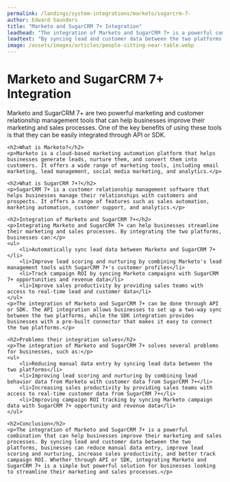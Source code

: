 ```yaml
---
permalink: /landings/system-integrations/marketo/sugarcrm-7-
author: Edward Saunders
title: "Marketo and SugarCRM 7+ Integration"
leadhead: "The integration of Marketo and SugarCRM 7+ is a powerful combination that can help businesses improve their marketing and sales processes"
leadtext: "By syncing lead and customer data between the two platforms, businesses can reduce manual data entry, improve lead scoring and nurturing, increase sales productivity, and better track campaign ROI. Whether through API or SDK, integrating Marketo and SugarCRM 7+ is a simple but powerful solution for businesses looking to streamline their marketing and sales processes."
image: /assets/images/articles/people-sitting-near-table.webp
---
```

<div class="arttext">    <h1>Marketo and SugarCRM 7+ Integration</h1>
    <p>Marketo and SugarCRM 7+ are two powerful marketing and customer relationship management tools that can help businesses improve their marketing and sales processes. One of the key benefits of using these tools is that they can be easily integrated through API or SDK.</p>

    <h2>What is Marketo?</h2>
    <p>Marketo is a cloud-based marketing automation platform that helps businesses generate leads, nurture them, and convert them into customers. It offers a wide range of marketing tools, including email marketing, lead management, social media marketing, and analytics.</p>

    <h2>What is SugarCRM 7+?</h2>
    <p>SugarCRM 7+ is a customer relationship management software that helps businesses manage their relationships with customers and prospects. It offers a range of features such as sales automation, marketing automation, customer support, and analytics.</p>

    <h2>Integration of Marketo and SugarCRM 7+</h2>
    <p>Integrating Marketo and SugarCRM 7+ can help businesses streamline their marketing and sales processes. By integrating the two platforms, businesses can:</p>
    <ul>
        <li>Automatically sync lead data between Marketo and SugarCRM 7+</li>
        <li>Improve lead scoring and nurturing by combining Marketo's lead management tools with SugarCRM 7+'s customer profiles</li>
        <li>Track campaign ROI by syncing Marketo campaigns with SugarCRM 7+ opportunities and revenue data</li>
        <li>Improve sales productivity by providing sales teams with access to real-time lead and customer data</li>
    </ul>
    <p>The integration of Marketo and SugarCRM 7+ can be done through API or SDK. The API integration allows businesses to set up a two-way sync between the two platforms, while the SDK integration provides businesses with a pre-built connector that makes it easy to connect the two platforms.</p>

    <h2>Problems their integration solves</h2>
    <p>The integration of Marketo and SugarCRM 7+ solves several problems for businesses, such as:</p>
    <ul>
        <li>Reducing manual data entry by syncing lead data between the two platforms</li>
        <li>Improving lead scoring and nurturing by combining lead behavior data from Marketo with customer data from SugarCRM 7+</li>
        <li>Increasing sales productivity by providing sales teams with access to real-time customer data from SugarCRM 7+</li>
        <li>Improving campaign ROI tracking by syncing Marketo campaign data with SugarCRM 7+ opportunity and revenue data</li>
    </ul>

    <h2>Conclusion</h2>
    <p>The integration of Marketo and SugarCRM 7+ is a powerful combination that can help businesses improve their marketing and sales processes. By syncing lead and customer data between the two platforms, businesses can reduce manual data entry, improve lead scoring and nurturing, increase sales productivity, and better track campaign ROI. Whether through API or SDK, integrating Marketo and SugarCRM 7+ is a simple but powerful solution for businesses looking to streamline their marketing and sales processes.</p>
</div>